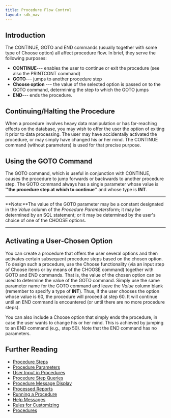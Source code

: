 ```yaml
---
title: Procedure Flow Control
layout: sdk_nav
---
```


## Introduction

The CONTINUE, GOTO and END commands (usually together with some type of
Choose option) all affect procedure flow. In brief, they serve the
following purposes:

-   **CONTINUE**--- enables the user to continue or exit the procedure
    (see also the PRINTCONT command)
-   **GOTO**--- jumps to another procedure step
-   **Choose option** --- the value of the selected option is passed on
    to the GOTO command, determining the step to which the GOTO jumps
-   **END**--- ends the procedure.

## Continuing/Halting the Procedure 

When a procedure involves heavy data manipulation or has far-reaching
effects on the database, you may wish to offer the user the option of
exiting it prior to data processing. The user may have accidentally
activated the procedure, or may simply have changed his or her mind. The
CONTINUE command (without parameters) is used for that precise purpose.

## Using the GOTO Command 

The GOTO command, which is useful in conjunction with CONTINUE, causes
the procedure to jump forwards or backwards to another procedure step.
The GOTO command always has a single parameter whose value is **\'\'the
procedure step at which to continue**\'\' and whose type is **INT**.

------------------------------------------------------------------------

**Note:**The value of the GOTO parameter may be a constant designated in
the *Value* column of the *Procedure Parameters*form; it may be
determined by an SQL statement; or it may be determined by the user's
choice of one of the CHOOSE options.

------------------------------------------------------------------------

## Activating a User-Chosen Option 

You can create a procedure that offers the user several options and then
activates certain subsequent procedure steps based on the chosen option.
To design such a procedure, use the Choose functionality (via an input
step of Choose items or by means of the CHOOSE command) together with
GOTO and END commands. That is, the value of the chosen option can be
used to determine the value of the GOTO command. Simply use the same
parameter name for the GOTO command and leave the *Value* column blank
(remember to specify a type of **INT**). Thus, if the user chooses the
option whose value is 60, the procedure will proceed at step 60. It will
continue until an END command is encountered (or until there are no more
procedure steps).

You can also include a Choose option that simply ends the procedure, in
case the user wants to change his or her mind. This is achieved by
jumping to an END command (e.g., step 50). Note that the END command has
no parameters.

## Further Reading 

-   [Procedure Steps](Procedure-Steps )
-   [Procedure Parameters](Procedure-Parameters )
-   [User Input in Procedures](User-Input-in-Procedures )
-   [Procedure Step Queries](Procedure-Step-Queries )
-   [Procedure Message Display](Procedure-Message-Display )
-   [Processed Reports](Processed-Reports )
-   [Running a Procedure](Running-a-Procedure )
-   [Help Messages](Help-Messages )
-   [Rules for Customizing](Rules-for-Customizing )
-   [Procedures](Procedures )
